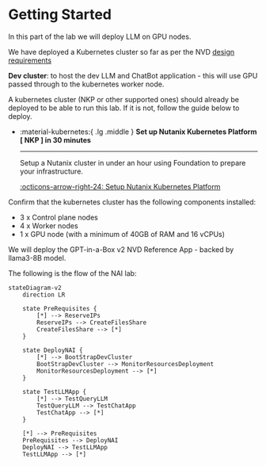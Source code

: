 # Getting Started

In this part of the lab we will deploy LLM on GPU nodes.

We have deployed a Kubernetes cluster so far as per the NVD [design requirements](../conceptual/conceptual.md#management-kubernetes-cluster)

**Dev cluster**: to host the dev LLM and ChatBot application - this will use GPU passed through to the kubernetes worker node.

A kubernetes cluster (NKP or other supported ones) should already be deployed to be able to run this lab. If it is not, follow the guide below to deploy.

<div class="grid cards" markdown>

-   :material-kubernetes:{ .lg .middle } __Set up Nutanix Kubernetes Platform [ NKP ] in 30 minutes__

    ---

    Setup a Nutanix cluster in under an hour using Foundation to prepare your infrastructure.

    [:octicons-arrow-right-24: Setup Nutanix Kubernetes Platform](../infra/infra_nkp.md)

</div>

Confirm that the kubernetes cluster has the following components installed:

- 3 x Control plane nodes
- 4 x Worker nodes 
- 1 x GPU node (with a minimum of 40GB of RAM and 16 vCPUs)


We will deploy the GPT-in-a-Box v2 NVD Reference App - backed by llama3-8B model.

The following is the flow of the NAI lab:

```mermaid
stateDiagram-v2
    direction LR

    state PreRequisites {
        [*] --> ReserveIPs
        ReserveIPs --> CreateFilesShare
        CreateFilesShare --> [*]
    }
    
    state DeployNAI {
        [*] --> BootStrapDevCluster
        BootStrapDevCluster --> MonitorResourcesDeployment
        MonitorResourcesDeployment --> [*]
    }

    state TestLLMApp {
        [*] --> TestQueryLLM
        TestQueryLLM --> TestChatApp
        TestChatApp --> [*]
    }

    [*] --> PreRequisites
    PreRequisites --> DeployNAI
    DeployNAI --> TestLLMApp
    TestLLMApp --> [*]
```


